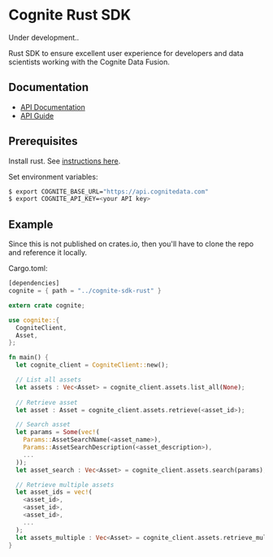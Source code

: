 Cognite Rust SDK
==========================

Under development.. 

Rust SDK to ensure excellent user experience for developers and data scientists working with the Cognite Data Fusion.

## Documentation
* [API Documentation](https://doc.cognitedata.com/)
* [API Guide](https://doc.cognitedata.com/guides/api-guide.html)

## Prerequisites
 Install rust. See [instructions here](https://rustup.rs/).

Set environment variables:

```bash
$ export COGNITE_BASE_URL="https://api.cognitedata.com"
$ export COGNITE_API_KEY=<your API key>
```

## Example

Since this is not published on crates.io, then you'll have to clone the repo and reference it locally.

Cargo.toml:

```Rust
[dependencies]
cognite = { path = "../cognite-sdk-rust" }
```

```Rust
extern crate cognite;

use cognite::{
  CogniteClient,
  Asset,
};

fn main() {
  let cognite_client = CogniteClient::new();

  // List all assets
  let assets : Vec<Asset> = cognite_client.assets.list_all(None);
  
  // Retrieve asset
  let asset : Asset = cognite_client.assets.retrieve(<asset_id>);

  // Search asset
  let params = Some(vec!(
    Params::AssetSearchName(<asset_name>), 
    Params::AssetSearchDescription(<asset_description>),
    ...
  ));
  let asset_search : Vec<Asset> = cognite_client.assets.search(params);

  // Retrieve multiple assets
  let asset_ids = vec!(
    <asset_id>, 
    <asset_id>, 
    <asset_id>,
    ...
  );
  let assets_multiple : Vec<Asset> = cognite_client.assets.retrieve_multiple(asset_ids);
}
```